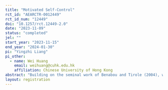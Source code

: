 ```yaml
---
title: "Motivated Self-Control"
rct_id: "AEARCTR-0012449"
rct_id_num: "12449"
doi: "10.1257/rct.12449-2.0"
date: "2023-11-09"
status: "completed"
jel: ""
start_year: "2023-11-15"
end_year: "2024-01-30"
pi: "Yingzhi Liang"
pi_other:
  - name: Wei Huang
    email: weihuang@cuhk.edu.hk
    affiliation: Chinese University of Hong Kong
abstract: "Building on the seminal work of Benabou and Tirole (2004), we study the motivated belief on present bias. In particular, it is beneficial from the current self’s perspective to maintain an optimistic belief about present bias, as this optimistic belief can motivate the future self to undertake challenging tasks. If the future self is fully aware of her present bias, she might be too discouraged to even make an attempt. We test this motivated belief on present bias using a field experiment in the classroom setting. "
layout: registration
---
```



